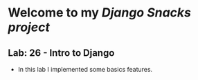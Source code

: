 # Welcome to my *Django*  *Snacks project*

## Lab: 26 - Intro to Django
  - In this lab I implemented some basics features.

### []()